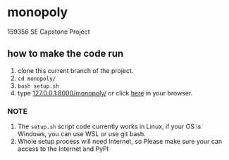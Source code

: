 # monopoly

159356 SE Capstone Project

## how to make the code run 

1. clone this current branch of the project.
2. `cd monopoly/`
3. `bash setup.sh`
4. type [127.0.0.1:8000/monopoly/](127.0.0.1:8000/monopoly/) or click [here](127.0.0.1:8000/monopoly/) in your browser.

### NOTE

1. The `setup.sh` script code currently works in Linux, if your OS is Windows, you can use WSL or use git bash.
2. Whole setup process will need Internet, so Please make sure your can access to the Internet and   PyPI

